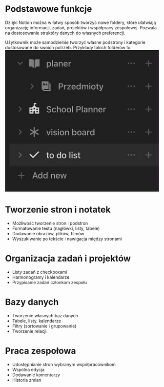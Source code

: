 # Podstawowe funkcje

Dzięki Notion można w łatwy sposób tworzyć nowe foldery, które ułatwiają organizację informacji, zadań, projektów i współpracy zespołowej. Pozwala na dostosowanie struktóry danych do własnych preferencji.

Użytkownik może samodzielnie tworzyć własne podstrony i kategorie dostosowane do swoich potrzeb. Przykłady takich folderów to
![](img/1przyklad.jpg)

# Tworzenie stron i notatek

- Możliwość tworzenie stron i podstron
- Formatowanie testu (nagłówki, listy, tabele)
- Dodawanie obrazów, plików, filmów
- Wyszukiwanie po tekście i nawigacja między stronami
  
# Organizacja zadań i projektów
- Listy zadań z checkboxami
- Harmonogramy i kalendarze
- Przypisanie zadań członkom zespołu

# Bazy danych
- Tworzenie własnych baz danych
- Tabele, listy, kalendarze
- Filtry (sortowanie i grupowanie)
- Tworzenie relacji

# Praca zespołowa
- Udostępnianie stron wybranym współpracownikom
- Wspólna edycja
- Dodawanie komentarzy
- Historia zmian
